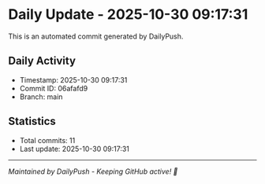 # Daily Update - 2025-10-30 09:17:31

This is an automated commit generated by DailyPush.

## Daily Activity
- Timestamp: 2025-10-30 09:17:31
- Commit ID: 06afafd9
- Branch: main

## Statistics
- Total commits: 11
- Last update: 2025-10-30 09:17:31

---
*Maintained by DailyPush - Keeping GitHub active! 🚀*
